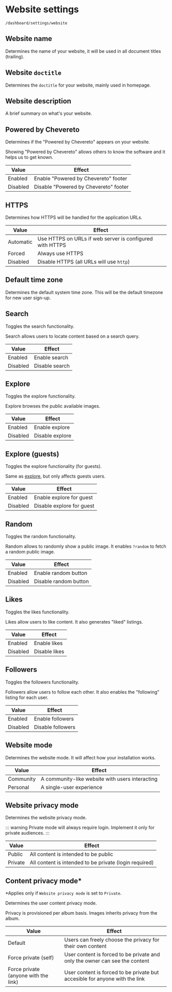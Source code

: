 # Website settings

`/dashboard/settings/website`

## Website name

Determines the name of your website, it will be used in all document titles (trailing).

## Website `doctitle`

Determines the `doctitle` for your website, mainly used in homepage.

## Website description

A brief summary on what's your website.

## Powered by Chevereto

Determines if the "Powered by Chevereto" appears on your website.

Showing "Powered by Chevereto" allows others to know the software and it helps us to get known.

| Value    | Effect                                |
| -------- | ------------------------------------- |
| Enabled  | Enable "Powered by Chevereto" footer  |
| Disabled | Disable "Powered by Chevereto" footer |

## HTTPS

Determines how HTTPS will be handled for the application URLs.

| Value     | Effect                                                   |
| --------- | -------------------------------------------------------- |
| Automatic | Use HTTPS on URLs if web server is configured with HTTPS |
| Forced    | Always use HTTPS                                         |
| Disabled  | Disable HTTPS (all URLs will use `http`)                 |

## Default time zone

Determines the default system time zone. This will be the default timezone for new user sign-up.

## Search

Toggles the search functionality.

Search allows users to locate content based on a search query.

| Value    | Effect         |
| -------- | -------------- |
| Enabled  | Enable search  |
| Disabled | Disable search |

## Explore

Toggles the explore functionality.

Explore browses the public available images.

| Value    | Effect          |
| -------- | --------------- |
| Enabled  | Enable explore  |
| Disabled | Disable explore |

## Explore (guests)

Toggles the explore functionality (for guests).

Same as [explore](#explore), but only affects guests users.

| Value    | Effect                    |
| -------- | ------------------------- |
| Enabled  | Enable explore for guest  |
| Disabled | Disable explore for guest |

## Random

Toggles the random functionality.

Random allows to randomly show a public image. It enables `?random` to fetch a random public image.

| Value    | Effect                |
| -------- | --------------------- |
| Enabled  | Enable random button  |
| Disabled | Disable random button |

## Likes

Toggles the likes functionality.

Likes allow users to like content. It also generates "liked" listings.

| Value    | Effect        |
| -------- | ------------- |
| Enabled  | Enable likes  |
| Disabled | Disable likes |

## Followers

Toggles the followers functionality.

Followers allow users to follow each other. It also enables the "following" listing for each user.

| Value    | Effect            |
| -------- | ----------------- |
| Enabled  | Enable followers  |
| Disabled | Disable followers |

## Website mode

Determines the website mode. It will affect how your installation works.

| Value     | Effect                                          |
| --------- | ----------------------------------------------- |
| Community | A community-like website with users interacting |
| Personal  | A single-user experience                        |

## Website privacy mode

Determines the website privacy mode.

::: warning
Private mode will always require login. Implement it only for private audiences.
:::

| Value   | Effect                                                 |
| ------- | ------------------------------------------------------ |
| Public  | All content is intended to be public                   |
| Private | All content is intended to be private (login required) |

## Content privacy mode*

*Applies only if `Website privacy mode` is set to `Private`.

Determines the user content privacy mode.

Privacy is provisioned per album basis. Images inherits privacy from the album.

| Value                                | Effect                                                                      |
| ------------------------------------ | --------------------------------------------------------------------------- |
| Default                              | Users can freely choose the privacy for their own content                   |
| Force private (self)                 | User content is forced to be private and only the owner can see the content |
| Force private (anyone with the link) | User content is forced to be private but accesible for anyone with the link |

